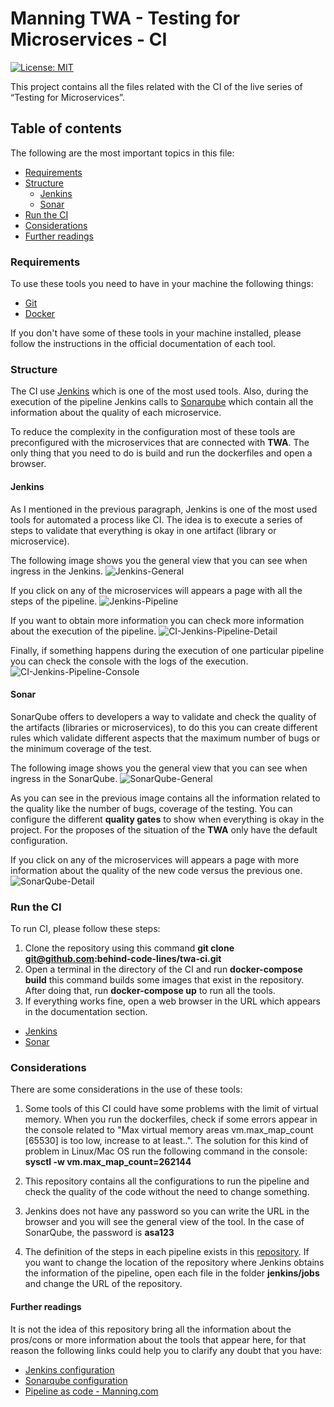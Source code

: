# Manning TWA - Testing for Microservices - CI

[![License: MIT](https://img.shields.io/badge/License-MIT-yellow.svg)](https://opensource.org/licenses/MIT)

This project contains all the files related with the CI of the live series of “Testing for Microservices”.

## Table of contents

The following are the most important topics in this file:
- [Requirements](#Requirements)
- [Structure](#Structure)
  - [Jenkins](#Jenkins)
  - [Sonar](#Sonar)  
- [Run the CI](#run-the-ci)
- [Considerations](#Considerations)
- [Further readings](#further-readings)

### Requirements

To use these tools you need to have in your machine the following things:
- [Git](https://git-scm.com/)
- [Docker](https://www.docker.com/)

If you don't have some of these tools in your machine installed, please follow the instructions in the official documentation of each tool.

### Structure

The CI use [Jenkins](https://www.jenkins.io/) which is one of the most used tools. Also, during the execution of the pipeline Jenkins calls to [Sonarqube](https://www.sonarqube.org/) which contain all the information about the quality of each microservice. 

To reduce the complexity in the configuration most of these tools are preconfigured with the microservices that are connected with **TWA**. The only thing that you need to do is build and run the dockerfiles and open a browser.

#### Jenkins

As I mentioned in the previous paragraph, Jenkins is one of the most used tools for automated a process like CI. The idea is to execute a series of steps to validate that everything is okay in one artifact (library or microservice).

The following image shows you the general view that you can see when ingress in the Jenkins.
![Jenkins-General](.images/CI-Jenkins-General.png)

If you click on any of the microservices will appears a page with all the steps of the pipeline.
![Jenkins-Pipeline](.images/CI-Jenkins-Pipeline.png)

If you want to obtain more information you can check more information about the execution of the pipeline.
![CI-Jenkins-Pipeline-Detail](.images/CI-Jenkins-Pipeline-Detail.png)

Finally, if something happens during the execution of one particular pipeline you can check the console with the logs of the execution.
![CI-Jenkins-Pipeline-Console](.images/CI-Jenkins-Pipeline-Console.png)

#### Sonar

SonarQube offers to developers a way to validate and check the quality of the artifacts (libraries or microservices), to do this you can create different rules which validate different aspects that the maximum number of bugs or the minimum coverage of the test.

The following image shows you the general view that you can see when ingress in the SonarQube.
![SonarQube-General](.images/CI-SonarQube-General.png)

As you can see in the previous image contains all the information related to the quality like the number of bugs, coverage of the testing. You can configure the different **quality gates** to show when everything is okay in the project. For the proposes of the situation of the **TWA** only have the default configuration.

If you click on any of the microservices will appears a page with more information about the quality of the new code versus the previous one.
![SonarQube-Detail](.images/CI-SonarQube-Detail.png)

### Run the CI

To run CI, please follow these steps:
1. Clone the repository using this command **git clone git@github.com:behind-code-lines/twa-ci.git**
2. Open a terminal in the directory of the CI and run **docker-compose build** this command builds some images that exist in the repository. After doing that, run **docker-compose up** to run all the tools.
3. If everything works fine, open a web browser in the URL which appears in the documentation section.
- [Jenkins](http://localhost:18080/)
- [Sonar](http://localhost:19000/projects)

### Considerations

There are some considerations in the use of these tools:

1. Some tools of this CI could have some problems with the limit of virtual memory. When you run the dockerfiles, check if some errors appear in the console related to "Max virtual memory areas vm.max_map_count [65530] is too low, increase to at least..". The solution for this kind of problem in Linux/Mac OS run the following command in the console:
   **sysctl -w vm.max_map_count=262144** 
   
2. This repository contains all the configurations to run the pipeline and check the quality of the code without the need to change something.
3. Jenkins does not have any password so you can write the URL in the browser and you will see the general view of the tool. In the case of SonarQube, the password is **asa123**
4. The definition of the steps in each pipeline exists in this [repository](https://github.com/behind-code-lines/twa-api). If you want to change the location of the repository where Jenkins obtains the information of the pipeline, open each file in the folder **jenkins/jobs** and change the URL of the repository.

#### Further readings

It is not the idea of this repository bring all the information about the pros/cons or more information about the tools that appear here, for that reason the following links could help you to clarify any doubt that you have:

- [Jenkins configuration](https://www.vogella.com/tutorials/Jenkins/article.html)
- [Sonarqube configuration](https://blog.setapp.pl/sonarqube_introduction)
- [Pipeline as code - Manning.com](https://www.manning.com/books/pipeline-as-code?query=jenkins)

